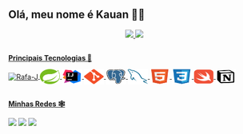 ## Olá, meu nome é Kauan 👋🏽


  <div align="center">
    <a href="https://github.com/KauanFM">
    <img height="180em" src="https://github-readme-stats.vercel.app/api?username=KauanFM&show_icons=true&theme=transparent"/>
    <img height="180em" src="https://github-readme-stats.vercel.app/api/top-langs/?username=KauanFM&layout=compact&theme=transparent"/>
  </div>

## 
  <B> Principais Tecnologias 💯 </B>
  
<div>
  <img align="center" alt="Rafa-J" height="30" width="40" src="https://raw.githubusercontent.com/Lechinovski/devicon/1119b9f84c0290e0f0b38982099a2bd027a48bf1/icons/java/java-original.svg">
  <img align="center" alt="Rafa-Js" height="30" width="40" src="https://raw.githubusercontent.com/devicons/devicon/master/icons/spring/spring-original.svg">
    <img align="center" alt="Rafa-Js" height="30" width="40" src="https://raw.githubusercontent.com/devicons/devicon/master/icons/intellij/intellij-original.svg">
    <img align="center" alt="Rafa-Js" height="30" width="40" src="https://raw.githubusercontent.com/devicons/devicon/master/icons/git/git-original.svg">
    <img align="center" alt="Rafa-Js" height="30" width="40" src="https://raw.githubusercontent.com/devicons/devicon/master/icons/postgresql/postgresql-original.svg">
    <img align="center" alt="Rafa-Js" height="30" width="40" src="https://raw.githubusercontent.com/devicons/devicon/master/icons/mysql/mysql-original.svg">
  <img align="center" alt="Rafa-HTML" height="30" width="40" src="https://raw.githubusercontent.com/devicons/devicon/master/icons/html5/html5-original.svg">
  <img align="center" alt="Rafa-CSS" height="30" width="40" src="https://raw.githubusercontent.com/devicons/devicon/master/icons/css3/css3-original.svg">
  <img align="center" alt="Rafa-Js" height="30" width="40" src="https://raw.githubusercontent.com/devicons/devicon/master/icons/swift/swift-original.svg">
  <img align="center" alt="Rafa-Js" height="30" width="40" src="https://raw.githubusercontent.com/devicons/devicon/master/icons/notion/notion-original.svg">
</div>

 ##
  <B> Minhas Redes 🕸 </B>

<div> 
  <a href="https://www.youtube.com/channel/UCFI1OmwL-IOgWWELFUg8g3w" target="_blank"><img src="https://img.shields.io/badge/YouTube-FF0000?style=for-the-badge&logo=youtube&logoColor=white" target="_blank"></a>
  <a href="https://www.linkedin.com/in/kauan-feitoza-mendes-390230265/" target="_blank"><img src="https://img.shields.io/badge/-LinkedIn-%230077B5?style=for-the-badge&logo=linkedin&logoColor=white" target="_blank"></a>
 	<a href="https://replit.com/@KFM35" target="_blank"><img src="https://img.shields.io/badge/Replit-DD1200?style=for-the-badge&logo=Replit&logoColor=white" target="_blank"></a> 
  
</div>
